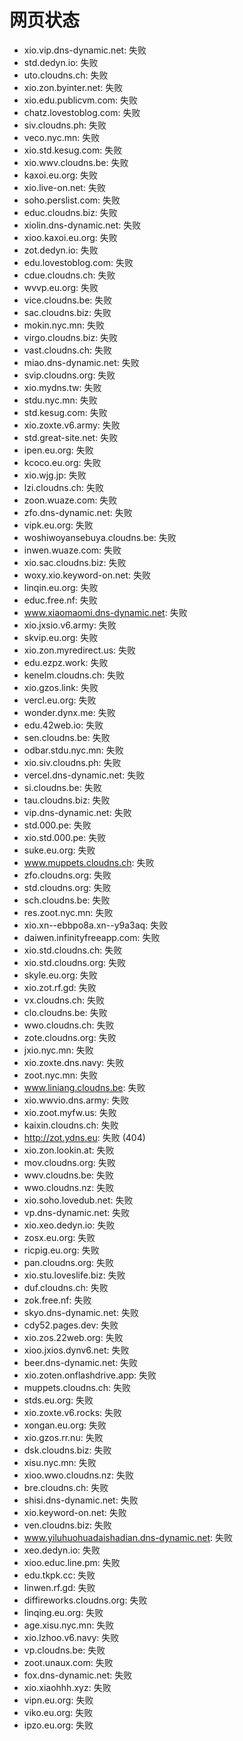 # 网页状态
- xio.vip.dns-dynamic.net: 失败
- std.dedyn.io: 失败
- uto.cloudns.ch: 失败
- xio.zon.byinter.net: 失败
- xio.edu.publicvm.com: 失败
- chatz.lovestoblog.com: 失败
- siv.cloudns.ph: 失败
- veco.nyc.mn: 失败
- xio.std.kesug.com: 失败
- xio.wwv.cloudns.be: 失败
- kaxoi.eu.org: 失败
- xio.live-on.net: 失败
- soho.perslist.com: 失败
- educ.cloudns.biz: 失败
- xiolin.dns-dynamic.net: 失败
- xioo.kaxoi.eu.org: 失败
- zot.dedyn.io: 失败
- edu.lovestoblog.com: 失败
- cdue.cloudns.ch: 失败
- wvvp.eu.org: 失败
- vice.cloudns.be: 失败
- sac.cloudns.biz: 失败
- mokin.nyc.mn: 失败
- virgo.cloudns.biz: 失败
- vast.cloudns.ch: 失败
- miao.dns-dynamic.net: 失败
- svip.cloudns.org: 失败
- xio.mydns.tw: 失败
- stdu.nyc.mn: 失败
- std.kesug.com: 失败
- xio.zoxte.v6.army: 失败
- std.great-site.net: 失败
- ipen.eu.org: 失败
- kcoco.eu.org: 失败
- xio.wjg.jp: 失败
- lzi.cloudns.ch: 失败
- zoon.wuaze.com: 失败
- zfo.dns-dynamic.net: 失败
- vipk.eu.org: 失败
- woshiwoyansebuya.cloudns.be: 失败
- inwen.wuaze.com: 失败
- xio.sac.cloudns.biz: 失败
- woxy.xio.keyword-on.net: 失败
- linqin.eu.org: 失败
- educ.free.nf: 失败
- www.xiaomaomi.dns-dynamic.net: 失败
- xio.jxsio.v6.army: 失败
- skvip.eu.org: 失败
- xio.zon.myredirect.us: 失败
- edu.ezpz.work: 失败
- kenelm.cloudns.ch: 失败
- xio.gzos.link: 失败
- vercl.eu.org: 失败
- wonder.dynx.me: 失败
- edu.42web.io: 失败
- sen.cloudns.be: 失败
- odbar.stdu.nyc.mn: 失败
- xio.siv.cloudns.ph: 失败
- vercel.dns-dynamic.net: 失败
- si.cloudns.be: 失败
- tau.cloudns.biz: 失败
- vip.dns-dynamic.net: 失败
- std.000.pe: 失败
- xio.std.000.pe: 失败
- suke.eu.org: 失败
- www.muppets.cloudns.ch: 失败
- zfo.cloudns.org: 失败
- std.cloudns.org: 失败
- sch.cloudns.be: 失败
- res.zoot.nyc.mn: 失败
- xio.xn--ebbpo8a.xn--y9a3aq: 失败
- daiwen.infinityfreeapp.com: 失败
- xio.std.cloudns.ch: 失败
- xio.std.cloudns.org: 失败
- skyle.eu.org: 失败
- xio.zot.rf.gd: 失败
- vx.cloudns.ch: 失败
- clo.cloudns.be: 失败
- wwo.cloudns.ch: 失败
- zote.cloudns.org: 失败
- jxio.nyc.mn: 失败
- xio.zoxte.dns.navy: 失败
- zoot.nyc.mn: 失败
- www.liniang.cloudns.be: 失败
- xio.wwvio.dns.army: 失败
- xio.zoot.myfw.us: 失败
- kaixin.cloudns.ch: 失败
- http://zot.ydns.eu: 失败 (404)
- xio.zon.lookin.at: 失败
- mov.cloudns.org: 失败
- wwv.cloudns.be: 失败
- wwo.cloudns.nz: 失败
- xio.soho.lovedub.net: 失败
- vp.dns-dynamic.net: 失败
- xio.xeo.dedyn.io: 失败
- zosx.eu.org: 失败
- ricpig.eu.org: 失败
- pan.cloudns.org: 失败
- xio.stu.loveslife.biz: 失败
- duf.cloudns.ch: 失败
- zok.free.nf: 失败
- skyo.dns-dynamic.net: 失败
- cdy52.pages.dev: 失败
- xio.zos.22web.org: 失败
- xioo.jxios.dynv6.net: 失败
- beer.dns-dynamic.net: 失败
- xio.zoten.onflashdrive.app: 失败
- muppets.cloudns.ch: 失败
- stds.eu.org: 失败
- xio.zoxte.v6.rocks: 失败
- xongan.eu.org: 失败
- xio.gzos.rr.nu: 失败
- dsk.cloudns.biz: 失败
- xisu.nyc.mn: 失败
- xioo.wwo.cloudns.nz: 失败
- bre.cloudns.ch: 失败
- shisi.dns-dynamic.net: 失败
- xio.keyword-on.net: 失败
- ven.cloudns.biz: 失败
- www.yiluhuohuadaishadian.dns-dynamic.net: 失败
- xeo.dedyn.io: 失败
- xioo.educ.line.pm: 失败
- edu.tkpk.cc: 失败
- linwen.rf.gd: 失败
- diffireworks.cloudns.org: 失败
- linqing.eu.org: 失败
- age.xisu.nyc.mn: 失败
- xio.lzhoo.v6.navy: 失败
- vp.cloudns.be: 失败
- zoot.unaux.com: 失败
- fox.dns-dynamic.net: 失败
- xio.xiaohhh.xyz: 失败
- vipn.eu.org: 失败
- viko.eu.org: 失败
- ipzo.eu.org: 失败
